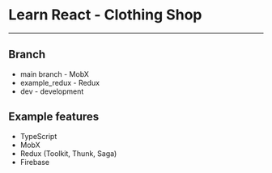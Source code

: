 # Learn React - Clothing Shop

---

## Branch

- main branch - MobX
- example_redux - Redux
- dev - development

## Example features

- TypeScript
- MobX
- Redux (Toolkit, Thunk, Saga)
- Firebase

